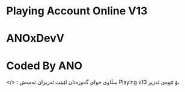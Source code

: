 # Playing Account Online V13


# ANOxDevV


# Coded By ANO



</> : سڵاوی خوای گەورەتان لێبێت ئەزیزان ئەمەش Playing v13 بۆ ئێوەی ئەزیز
